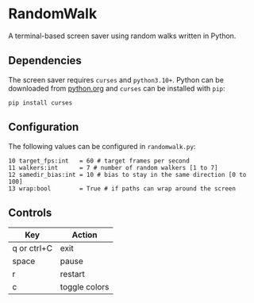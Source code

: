 # RandomWalk
A terminal-based screen saver using random walks written in Python.

## Dependencies
The screen saver requires `curses` and `python3.10+`. Python can be downloaded from [python.org](https://www.python.org/downloads/) and `curses` can be installed with `pip`:
```
pip install curses
```

## Configuration
The following values can be configured in `randomwalk.py`:
```
10 target_fps:int   = 60 # target frames per second
11 walkers:int      = 7 # number of random walkers [1 to 7]
12 samedir_bias:int = 10 # bias to stay in the same direction [0 to 100]
13 wrap:bool        = True # if paths can wrap around the screen
```
## Controls
|Key|Action|
|---|------|
|q or ctrl+C|exit|
|space|pause|
|r|restart|
|c|toggle colors|
